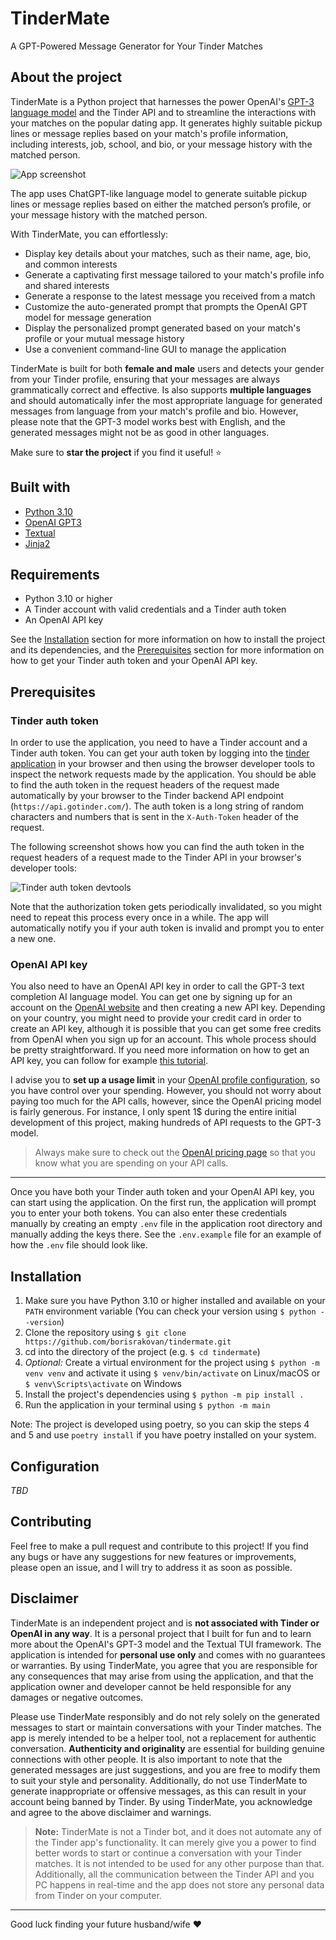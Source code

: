 # TinderMate

A GPT-Powered Message Generator for Your Tinder Matches

## About the project

TinderMate is a Python project that harnesses the power OpenAI's [GPT-3 language model](https://en.wikipedia.org/wiki/GPT-3)
and the Tinder API and to streamline the interactions with your matches on the popular dating app. It generates highly suitable pickup lines or message replies
based on your match's profile information, including interests, job, school, and bio, or your message history with the matched person.

![App screenshot](docs/images/app_screenshot_1.png "App screenshot")

The app uses ChatGPT-like language model to generate suitable pickup lines or message replies based on either the matched person’s profile, or your message history with the matched person.

With TinderMate, you can effortlessly:
- Display key details about your matches, such as their name, age, bio, and common interests
- Generate a captivating first message tailored to your match's profile info and shared interests
- Generate a response to the latest message you received from a match
- Customize the auto-generated prompt that prompts the OpenAI GPT model for message generation
- Display the personalized prompt generated based on your match's profile or your mutual message history
- Use a convenient command-line GUI to manage the application

TinderMate is built for both **female and male** users and detects your gender from your Tinder profile, ensuring that your messages are always grammatically correct and effective.
Is also supports **multiple languages** and should automatically infer the most appropriate language for generated messages from language from your match's profile and bio.
However, please note that the GPT-3 model works best with English, and the generated messages might not be as good in other languages.

Make sure to **star the project** if you find it useful! :star:

## Built with

- [Python 3.10](https://www.python.org/)
- [OpenAI GPT3](https://openai.com/blog/openai-api/)
- [Textual](https://github.com/textualize/textual/)
- [Jinja2](https://jinja.palletsprojects.com/en/3.0.x/)

## Requirements

- Python 3.10 or higher
- A Tinder account with valid credentials and a Tinder auth token
- An OpenAI API key 

See the [Installation](#installation) section for more information on how to install the project and its dependencies,
and the [Prerequisites](#prerequisites) section for more information on how to get your Tinder auth token and your OpenAI API key.

## Prerequisites

### Tinder auth token

In order to use the application, you need to have a Tinder account and a Tinder auth token. You can get your auth token
by logging into the [tinder application](https://tinder.com/) in your browser and then using the browser developer tools 
to inspect the network requests made by the application. You should be able to find the auth token in the request headers
of the request made automatically by your browser to the Tinder backend API endpoint (`https://api.gotinder.com/`).
The auth token is a long string of random characters and numbers that is sent in the `X-Auth-Token` header of the request.

The following screenshot shows how you can find the auth token in the request headers of a request made to the Tinder API
in your browser's developer tools:

![Tinder auth token devtools](docs/images/tinder_auth_token_devtools.png "Tinder auth token in Chrome devtools")

Note that the authorization token gets periodically invalidated, so you might need to repeat this process every once in a while.
The app will automatically notify you if your auth token is invalid and prompt you to enter a new one.


### OpenAI API key

You also need to have an OpenAI API key in order to call the GPT-3 text completion AI language model.
You can get one by signing up for an account on the [OpenAI website](https://openai.com/) and then creating a new API key.
Depending on your country, you might need to provide your credit card in order to create an API key, although it is possible
that you can get some free credits from OpenAI when you sign up for an account. This whole process should be pretty straightforward.
If you need more information on how to get an API key, you can follow for example
[this tutorial](https://elephas.app/blog/how-to-create-openai-api-keys-cl5c4f21d281431po7k8fgyol0).

I advise you to **set up a usage limit** in your [OpenAI profile configuration](https://platform.openai.com/account/billing/limits),
so you have control over your spending. However, you should not worry about paying too much for the API calls, however, since the OpenAI
pricing model is fairly generous. For instance, I only spent 1$ during the entire initial development of this project, 
making hundreds of API requests to the GPT-3 model.

> Always make sure to check out the [OpenAI pricing page](https://openai.com/api/pricing/) so that you know what you are spending on your API calls.

---

Once you have both your Tinder auth token and your OpenAI API key, you can start using the application. On the first
run, the application will prompt you to enter your both tokens. You can also enter these
credentials manually by creating an empty `.env` file in the application root directory and manually adding the keys
there. See the `.env.example` file for an example of how the `.env` file should look like.

## Installation

1. Make sure you have Python 3.10 or higher installed and available on your `PATH` environment variable
   (You can check your version using `$ python --version`)
2. Clone the repository using `$ git clone https://github.com/borisrakovan/tindermate.git`
3. cd into the directory of the project (e.g. `$ cd tindermate`)
4. *Optional:* Create a virtual environment for the project using `$ python -m venv venv`
and activate it using `$ venv/bin/activate` on Linux/macOS or `$ venv\Scripts\activate` on Windows
5. Install the project's dependencies using `$ python -m pip install .`
6. Run the application in your terminal using `$ python -m main` 

Note: The project is developed using poetry, so you can skip the steps 4 and 5 and use `poetry install` if you have
poetry installed on your system.

## Configuration

*TBD*

## Contributing

Feel free to make a pull request and contribute to this project! If you find any bugs or have any suggestions for new 
features or improvements, please open an issue, and I will try to address it as soon as possible. 

## Disclaimer

TinderMate is an independent project and is **not associated with Tinder or OpenAI in any way**.
It is a personal project that I built for fun and to learn more about the OpenAI's GPT-3 model and the Textual TUI framework. 
The application is intended for **personal use only** and comes with no guarantees or warranties. 
By using TinderMate, you agree that you are responsible for any consequences that may arise from using the application,
and that the application owner and developer cannot be held responsible for any damages or negative outcomes.

Please use TinderMate responsibly and do not rely solely on the generated messages to start or maintain conversations with your Tinder matches.
The app is merely intended to be a helper tool, not a replacement for authentic conversation. **Authenticity and originality** are
essential for building genuine connections with other people. It is also important to note that the generated messages 
are just suggestions, and you are free to modify them to suit your style and personality. Additionally, do not use TinderMate 
to generate inappropriate or offensive messages, as this can result in your account being banned by Tinder. 
By using TinderMate, you acknowledge and agree to the above disclaimer and warnings.

> **Note:** TinderMate is not a Tinder bot, and it does not automate any of the Tinder app's functionality. It can merely
> give you a power to find better words to start or continue a conversation with your Tinder matches. 
> It is not intended to be used for any other purpose than that.
> Additionally, all the communication between the Tinder API and you PC happens in real-time and the app does not store
> any personal data from Tinder on your computer.

---

Good luck finding your future husband/wife :heart:
